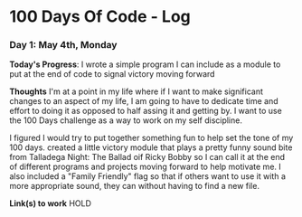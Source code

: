 # 100 Days Of Code - Log



### Day 1: May 4th, Monday

**Today's Progress**: I wrote a simple program I can include as a module to put at the end of code to signal victory moving forward

**Thoughts** I'm at a point in my life where if I want to make significant changes to an aspect of my life, I am going to have to dedicate time and effort to doing it as opposed to half assing it and getting by. I want to use the 100 Days challenge as a way to work on my self discipline. 

I figured I would try to put together something fun to help set the tone of my 100 days. created a little victory module that plays a pretty funny sound bite from Talladega Night: The Ballad oif Ricky Bobby so I can call it at the end of different programs and projects moving forward to help motivate me. I also included a "Family Friendly" flag so that if others want to use it with a more appropriate sound, they can without having to find a new file.

**Link(s) to work**
HOLD
